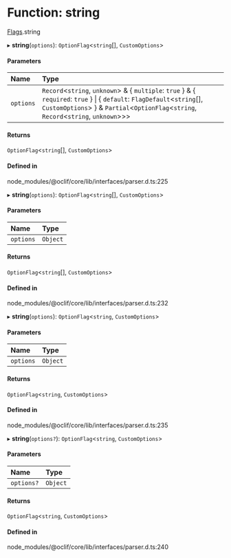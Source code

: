 # Function: string

[Flags](../modules/Flags.md).string

▸ **string**(`options`): `OptionFlag`<`string`[], `CustomOptions`\>

#### Parameters

| Name | Type |
| :------ | :------ |
| `options` | `Record`<`string`, `unknown`\> & { `multiple`: ``true``  } & { `required`: ``true``  } \| { `default`: `FlagDefault`<`string`[], `CustomOptions`\>  } & `Partial`<`OptionFlag`<`string`, `Record`<`string`, `unknown`\>\>\> |

#### Returns

`OptionFlag`<`string`[], `CustomOptions`\>

#### Defined in

node_modules/@oclif/core/lib/interfaces/parser.d.ts:225

▸ **string**(`options`): `OptionFlag`<`string`[], `CustomOptions`\>

#### Parameters

| Name | Type |
| :------ | :------ |
| `options` | `Object` |

#### Returns

`OptionFlag`<`string`[], `CustomOptions`\>

#### Defined in

node_modules/@oclif/core/lib/interfaces/parser.d.ts:232

▸ **string**(`options`): `OptionFlag`<`string`, `CustomOptions`\>

#### Parameters

| Name | Type |
| :------ | :------ |
| `options` | `Object` |

#### Returns

`OptionFlag`<`string`, `CustomOptions`\>

#### Defined in

node_modules/@oclif/core/lib/interfaces/parser.d.ts:235

▸ **string**(`options?`): `OptionFlag`<`string`, `CustomOptions`\>

#### Parameters

| Name | Type |
| :------ | :------ |
| `options?` | `Object` |

#### Returns

`OptionFlag`<`string`, `CustomOptions`\>

#### Defined in

node_modules/@oclif/core/lib/interfaces/parser.d.ts:240
